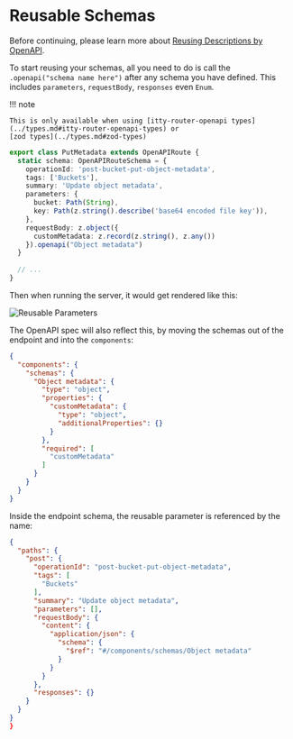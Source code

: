 # Reusable Schemas

Before continuing, please learn more about [Reusing Descriptions by OpenAPI](https://learn.openapis.org/specification/components.html).

To start reusing your schemas, all you need to do is call the `.openapi("schema name here")` after any schema you have
defined. This includes `parameters`, `requestBody`, `responses` even `Enum`.

!!! note

    This is only available when using [itty-router-openapi types](../types.md#itty-router-openapi-types) or 
    [zod types](../types.md#zod-types)


```ts
export class PutMetadata extends OpenAPIRoute {
  static schema: OpenAPIRouteSchema = {
    operationId: 'post-bucket-put-object-metadata',
    tags: ['Buckets'],
    summary: 'Update object metadata',
    parameters: {
      bucket: Path(String),
      key: Path(z.string().describe('base64 encoded file key')),
    },
    requestBody: z.object({
      customMetadata: z.record(z.string(), z.any())
    }).openapi("Object metadata")
  }
  
  // ...
}
```

Then when running the server, it would get rendered like this:

![Reusable Parameters](https://raw.githubusercontent.com/cloudflare/itty-router-openapi/main/docs/images/reusable-parameters.png)

The OpenAPI spec will also reflect this, by moving the schemas out of the endpoint and into the `components`:

```json
{
  "components": {
    "schemas": {
      "Object metadata": {
        "type": "object",
        "properties": {
          "customMetadata": {
            "type": "object",
            "additionalProperties": {}
          }
        },
        "required": [
          "customMetadata"
        ]
      }
    }
  }
}
```

Inside the endpoint schema, the reusable parameter is referenced by the name:

```json
{
  "paths": {
    "post": {
      "operationId": "post-bucket-put-object-metadata",
      "tags": [
        "Buckets"
      ],
      "summary": "Update object metadata",
      "parameters": [],
      "requestBody": {
        "content": {
          "application/json": {
            "schema": {
              "$ref": "#/components/schemas/Object metadata"
            }
          }
        }
      },
      "responses": {}
    }
  }
}
}

```
